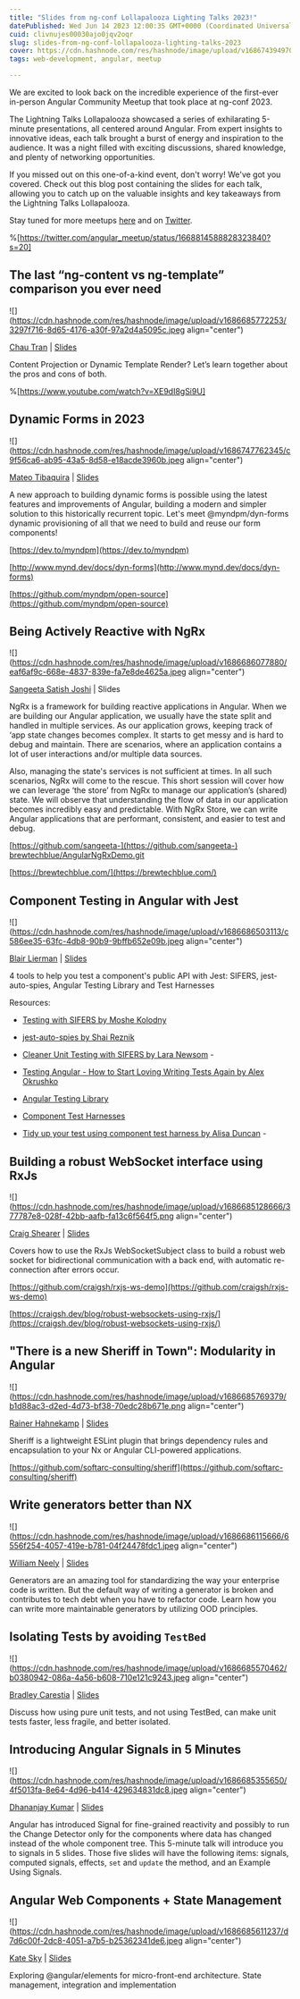 ```yaml
---
title: "Slides from ng-conf Lollapalooza Lighting Talks 2023!"
datePublished: Wed Jun 14 2023 12:00:35 GMT+0000 (Coordinated Universal Time)
cuid: clivnujes00030ajo0jqv2oqr
slug: slides-from-ng-conf-lollapalooza-lighting-talks-2023
cover: https://cdn.hashnode.com/res/hashnode/image/upload/v1686743949709/6914988d-d27c-40ba-8a14-fa0801c3e898.png
tags: web-development, angular, meetup

---
```


We are excited to look back on the incredible experience of the first-ever in-person Angular Community Meetup that took place at ng-conf 2023.

The Lightning Talks Lollapalooza showcased a series of exhilarating 5-minute presentations, all centered around Angular. From expert insights to innovative ideas, each talk brought a burst of energy and inspiration to the audience. It was a night filled with exciting discussions, shared knowledge, and plenty of networking opportunities.

If you missed out on this one-of-a-kind event, don't worry! We've got you covered. Check out this blog post containing the slides for each talk, allowing you to catch up on the valuable insights and key takeaways from the Lightning Talks Lollapalooza.

Stay tuned for more meetups [here](https://www.meetup.com/angularcommunity/) and on [Twitter](https://twitter.com/angular_meetup).

%[https://twitter.com/angular_meetup/status/1668814588828323840?s=20] 

## The last “ng-content vs ng-template” comparison you ever need

![](https://cdn.hashnode.com/res/hashnode/image/upload/v1686685772253/3297f716-8d65-4176-a30f-97a2d4a5095c.jpeg align="center")

[Chau Tran](https://twitter.com/Nartc1410) | [Slides](https://slides.com/chautran-1/ng-template-ng-content)

Content Projection or Dynamic Template Render? Let’s learn together about the pros and cons of both.

%[https://www.youtube.com/watch?v=XE9dI8gSi9U] 

## Dynamic Forms in 2023

![](https://cdn.hashnode.com/res/hashnode/image/upload/v1686747762345/c9f56ca6-ab95-43a5-8d58-e18acde3960b.jpeg align="center")

[Mateo Tibaquira](https://twitter.com/MateoTP) | [Slides](https://docs.google.com/presentation/d/19vMRwlnwbZwl_d_d4NP0tMWvST_AtpbyvjxNxyYNrbQ/edit?usp=sharing)

A new approach to building dynamic forms is possible using the latest features and improvements of Angular, building a modern and simpler solution to this historically recurrent topic. Let's meet @myndpm/dyn-forms dynamic provisioning of all that we need to build and reuse our form components!

[https://dev.to/myndpm](https://dev.to/myndpm)

[http://www.mynd.dev/docs/dyn-forms](http://www.mynd.dev/docs/dyn-forms)

[https://github.com/myndpm/open-source](https://github.com/myndpm/open-source)

## Being Actively Reactive with NgRx

![](https://cdn.hashnode.com/res/hashnode/image/upload/v1686686077880/eaf6af9c-668e-4837-839e-fa7e8de4625a.jpeg align="center")

[Sangeeta Satish Joshi](https://twitter.com/joshi_joshi2) | Slides

NgRx is a framework for building reactive applications in Angular. When we are building our Angular application, we usually have the state split and handled in multiple services. As our application grows, keeping track of ‘app state changes becomes complex. It starts to get messy and is hard to debug and maintain. There are scenarios, where an application contains a lot of user interactions and/or multiple data sources.

Also, managing the state's services is not sufficient at times. In all such scenarios, NgRx will come to the rescue. This short session will cover how we can leverage ‘the store’ from NgRx to manage our application’s (shared) state. We will observe that understanding the flow of data in our application becomes incredibly easy and predictable. With NgRx Store, we can write Angular applications that are performant, consistent, and easier to test and debug.

[https://github.com/sangeeta-](https://github.com/sangeeta-) [brewtechblue/AngularNgRxDemo.git](https://github.com/sangeeta-brewtechblue/AngularNgRxDemo.git)

[https://brewtechblue.com/](https://brewtechblue.com/)

## Component Testing in Angular with Jest

![](https://cdn.hashnode.com/res/hashnode/image/upload/v1686686503113/c586ee35-63fc-4db8-90b9-9bffb652e09b.jpeg align="center")

[Blair Lierman](https://twitter.com/blairlierman) | [Slides](https://docs.google.com/file/d/13EFkXowB8-n2YaX3F2FDf93qqoa6lrD8/edit?usp=docslist_api&filetype=mspresentation)

4 tools to help you test a component's public API with Jest: SIFERS, jest-auto-spies, Angular Testing Library and Test Harnesses

Resources:

* [Testing with SIFERS by Moshe Kolodny](https://medium.com/@kolodny/testing-with-sifers-c9d6bb5b362)
    
* [jest-auto-spies by Shai Reznik](https://github.com/hirezio/auto-spies/tree/master/packages/jest-auto-spies)
    
* [Cleaner Unit Testing with SIFERS by Lara Newsom](https://youtu.be/p-6z0Ee2qmI) -
    
* [Testing Angular - How to Start Loving Writing Tests Again by Alex Okrushko](https://www.youtube.com/watch?v=M39PAWttOWg)
    
* [Angular Testing Library](https://testing-library.com/docs/angular-testing-library/intro/)
    
* [Component Test Harnesses](https://material.angular.io/cdk/test-harnesses/overview)
    
* [Tidy up your test using component test harness by Alisa Duncan](https://www.youtube.com/watch?v=I2Ne70BtsRU) -
    

## Building a robust WebSocket interface using RxJs

![](https://cdn.hashnode.com/res/hashnode/image/upload/v1686685128666/377787e8-028f-42bb-aafb-fa13c6f564f5.png align="center")

[Craig Shearer](https://twitter.com/craigshearer) | [Slides](https://docs.google.com/file/d/18gCC7DkPJpb02GTYlMajSnYaO3Go_Bdw/edit?usp=docslist_api&filetype=mspresentation)

Covers how to use the RxJs WebSocketSubject class to build a robust web socket for bidirectional communication with a back end, with automatic re-connection after errors occur.

[https://github.com/craigsh/rxjs-ws-demo](https://github.com/craigsh/rxjs-ws-demo)

[https://craigsh.dev/blog/robust-websockets-using-rxjs/](https://craigsh.dev/blog/robust-websockets-using-rxjs/)

## "There is a new Sheriff in Town": Modularity in Angular

![](https://cdn.hashnode.com/res/hashnode/image/upload/v1686685769379/b1d88ac3-d2ed-4d73-bf38-70edc28b671e.png align="center")

[Rainer Hahnekamp](https://twitter.com/rainerhahnekamp) | [Slides](https://docs.google.com/file/d/1DVNPmni-h-DU7Ly8UEkTFczVznAYl3V5/edit?usp=docslist_api&filetype=mspresentation)

Sheriff is a lightweight ESLint plugin that brings dependency rules and encapsulation to your Nx or Angular CLI-powered applications.

[https://github.com/softarc-consulting/sheriff](https://github.com/softarc-consulting/sheriff)

## Write generators better than NX

![](https://cdn.hashnode.com/res/hashnode/image/upload/v1686686115666/6556f254-4057-419e-b781-04f24478fdc1.jpeg align="center")

[William Neely](https://twitter.com/WilliamNeely) | [Slides](https://docs.google.com/file/d/1jjoxSF6hLNy2I5aIz_8x2KylJbGv2_Ek/edit?usp=docslist_api&filetype=mspresentation)

Generators are an amazing tool for standardizing the way your enterprise code is written. But the default way of writing a generator is broken and contributes to tech debt when you have to refactor code. Learn how you can write more maintainable generators by utilizing OOD principles.

## Isolating Tests by avoiding `TestBed`

![](https://cdn.hashnode.com/res/hashnode/image/upload/v1686685570462/b0380942-086a-4a56-b608-710e121c9243.jpeg align="center")

[Bradley Carestia](https://twitter.com/bradleydotnet) | [Slides](https://docs.google.com/file/d/1TZwAX2hIm-EH7GKGEXCUlL0TWLaH57gy/edit?usp=docslist_api&filetype=mspresentation)

Discuss how using pure unit tests, and not using TestBed, can make unit tests faster, less fragile, and better isolated.

## Introducing Angular Signals in 5 Minutes

![](https://cdn.hashnode.com/res/hashnode/image/upload/v1686685355650/4f5013fa-8e64-4d96-b414-429634831dc8.jpeg align="center")

[Dhananjay Kumar](https://twitter.com/debug_mode) | [Slides](https://docs.google.com/file/d/1_tOR6of9-x_XeivBOowHycwjiILHF8Cw/edit?usp=docslist_api&filetype=mspresentation)

Angular has introduced Signal for fine-grained reactivity and possibly to run the Change Detector only for the components where data has changed instead of the whole component tree. This 5-minute talk will introduce you to signals in 5 slides. Those five slides will have the following items: signals, computed signals, effects, `set` and `update` the method, and an Example Using Signals.

## Angular Web Components + State Management

![](https://cdn.hashnode.com/res/hashnode/image/upload/v1686685611237/d7d6c00f-2dc8-4051-a7b5-b25362341de6.jpeg align="center")

[Kate Sky](https://twitter.com/KateSky8) | [Slides](https://docs.google.com/presentation/d/11dFgQVA9hzDXsNL4GeYBavDu-rBpvJwBVjpzWvTBOSw/edit#slide=id.p)

Exploring @angular/elements for micro-front-end architecture. State management, integration and implementation